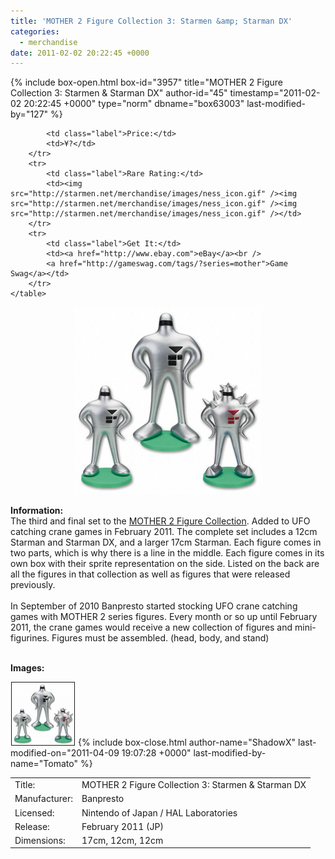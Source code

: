 ```yaml
---
title: 'MOTHER 2 Figure Collection 3: Starmen &amp; Starman DX'
categories:
  - merchandise
date: 2011-02-02 20:22:45 +0000
---
```

{% include box-open.html box-id="3957" title="MOTHER 2 Figure Collection 3: Starmen & Starman DX" author-id="45" timestamp="2011-02-02 20:22:45 +0000" type="norm" dbname="box63003" last-modified-by="127" %}
<div class="gameinfo">
	<table>
		<tr>
			<td class="label">Title:</td>
			<td>MOTHER 2 Figure Collection 3: Starmen & Starman DX</td>
		</tr>
		<tr>
			<td class="label">Manufacturer:</td>
			<td>Banpresto</td>
		</tr>
		<tr>
			<td class="label">Licensed:</td>
			<td>Nintendo of Japan / HAL Laboratories</td>
		</tr>
		<tr>
			<td class="label">Release:</td>
			<td>February 2011 (JP)</td>
		</tr>
		<tr>
			<td class="label">Dimensions:</td>
			<td>17cm, 12cm, 12cm</td>
		</tr>
		<tr>

			<td class="label">Price:</td>
			<td>¥?</td>
		</tr>
		<tr>
			<td class="label">Rare Rating:</td>
			<td><img src="http://starmen.net/merchandise/images/ness_icon.gif" /><img src="http://starmen.net/merchandise/images/ness_icon.gif" /><img src="http://starmen.net/merchandise/images/ness_icon.gif" /></td>
		</tr>
		<tr>
			<td class="label">Get It:</td>
			<td><a href="http://www.ebay.com">eBay</a><br />
			<a href="http://gameswag.com/tags/?series=mother">Game Swag</a></td>
		</tr>
	</table>
</div>

<p>
	<center>
	<img src="/merchandise/images/m2fc3_starmen_starmandx_title.jpg" border="0" title="MOTHER 2 Figure Collection 3: Starmen & Starman DX" />
	</center>
</p>

<b>Information:</b>
	<br />
The third and final set to the <a href="http://www.banpresto.co.jp/mother/">MOTHER 2 Figure Collection</a>. Added to UFO catching crane games in February 2011. The complete set includes a 12cm Starman and Starman DX, and a larger 17cm Starman. Each figure comes in two parts, which is why there is a line in the middle. Each figure comes in its own box with their sprite representation on the side. Listed on the back are all the figures in that collection as well as figures that were released previously.
<br /><br />
In September of 2010 Banpresto started stocking UFO crane catching games with MOTHER 2 series figures. Every month or so up until February 2011, the crane games would receive a new collection of figures and mini-figurines. Figures must be assembled. (head, body, and stand)
<br /><br />

<b>Images:</b>
	<br />

<a href="/merchandise/images/m2fc3_starmen_starmandx.jpg" ><img src="/merchandise/images/m2fc3_starmen_starmandx.jpg" title="MOTHER 2 Figure Collection 3: Starmen & Starman DX" border="1" width="100" height="100" hspace="1" /></a>
{% include box-close.html author-name="ShadowX" last-modified-on="2011-04-09 19:07:28 +0000" last-modified-by-name="Tomato" %}
